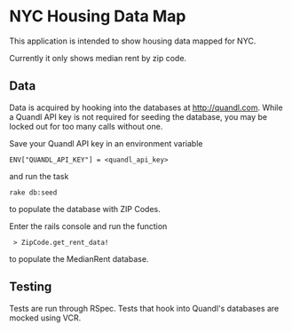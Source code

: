 NYC Housing Data Map
====================

This application is intended to show housing data mapped for NYC.

Currently it only shows median rent by zip code.

Data
-----
Data is acquired by hooking into the databases at http://quandl.com.  While a Quandl API key is not required for seeding the database, you may be locked out for too many calls without one.

Save your Quandl API key in an environment variable
```
ENV["QUANDL_API_KEY"] = <quandl_api_key>
```
and run the task
```
rake db:seed
```
to populate the database with ZIP Codes.

Enter the rails console and run the function
```
 > ZipCode.get_rent_data!
```
to populate the MedianRent database.

Testing
-------
Tests are run through RSpec.  Tests that hook into Quandl's databases are mocked using VCR.  
